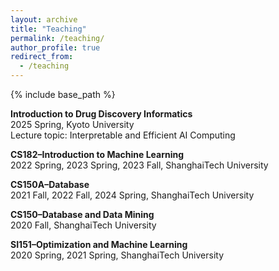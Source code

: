```yaml
---
layout: archive
title: "Teaching"
permalink: /teaching/
author_profile: true
redirect_from:
  - /teaching
---
```


{% include base_path %}

**Introduction to Drug Discovery Informatics** <br />
2025 Spring, Kyoto University <br />
Lecture topic: Interpretable and Efficient AI Computing

**CS182–Introduction to Machine Learning** <br />
2022 Spring, 2023 Spring, 2023 Fall, ShanghaiTech University

**CS150A–Database** <br />
2021 Fall, 2022 Fall, 2024 Spring, ShanghaiTech University

**CS150–Database and Data Mining** <br />
2020 Fall, ShanghaiTech University

**SI151–Optimization and Machine Learning** <br />
2020 Spring, 2021 Spring, ShanghaiTech University

